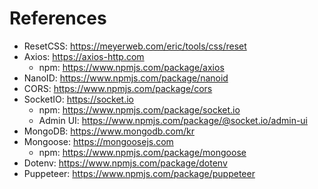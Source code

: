 # References

- ResetCSS: https://meyerweb.com/eric/tools/css/reset
- Axios: https://axios-http.com
  - npm: https://www.npmjs.com/package/axios
- NanoID: https://www.npmjs.com/package/nanoid
- CORS: https://www.npmjs.com/package/cors
- SocketIO: https://socket.io
  - npm: https://www.npmjs.com/package/socket.io
  - Admin UI: https://www.npmjs.com/package/@socket.io/admin-ui
- MongoDB: https://www.mongodb.com/kr
- Mongoose: https://mongoosejs.com
  - npm: https://www.npmjs.com/package/mongoose
- Dotenv: https://www.npmjs.com/package/dotenv
- Puppeteer: https://www.npmjs.com/package/puppeteer
